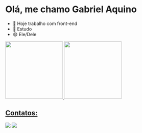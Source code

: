 # Olá, me chamo Gabriel Aquino 

- 🔭 Hoje trabalho com front-end
- 🌱 Estudo
- 😄 Ele/Dele

<div>
<a href="https://github.com/codeaquino">
<img loading="lazy" height="180em" src="https://github-readme-stats.vercel.app/api?username=codeaquino&show_icons=true&theme=radical"/>
<img loading="lazy" height="180em" src="https://github-readme-stats.vercel.app/api/top-langs/?username=codeaquino&layout=compact"/>
</div>

## Contatos:

<div>
<a href="https://instagram.com/CodeAquino" target="_blank"><img loading="lazy" src="https://img.shields.io/badge/-Instagram-cd486b?style=for-the-badge&logo=instagram&logoColor=white" target="_blank"></a>
<a href="https://www.twitter.com/CodeAquino" target="_blank"><img loading="lazy" src="https://img.shields.io/badge/twitter-black?style=for-the-badge&logo=X&logoColor=white" target="_blank"></a>
</div>
